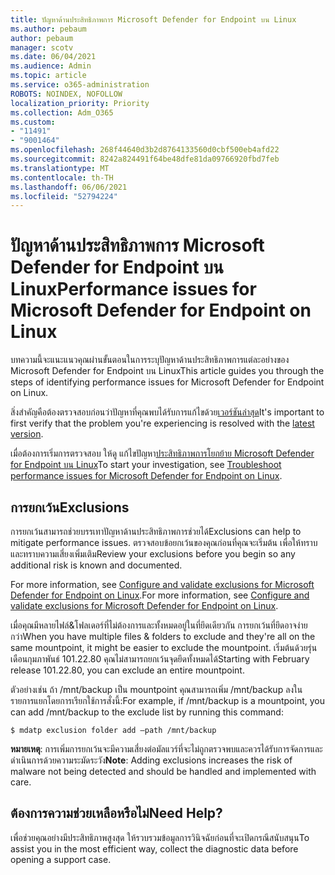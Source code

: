 ```yaml
---
title: ปัญหาด้านประสิทธิภาพการ Microsoft Defender for Endpoint บน Linux
ms.author: pebaum
author: pebaum
manager: scotv
ms.date: 06/04/2021
ms.audience: Admin
ms.topic: article
ms.service: o365-administration
ROBOTS: NOINDEX, NOFOLLOW
localization_priority: Priority
ms.collection: Adm_O365
ms.custom:
- "11491"
- "9001464"
ms.openlocfilehash: 268f44640d3b2d8764133560d0cbf500eb4afd22
ms.sourcegitcommit: 8242a824491f64be48dfe81da09766920fbd7feb
ms.translationtype: MT
ms.contentlocale: th-TH
ms.lasthandoff: 06/06/2021
ms.locfileid: "52794224"
---
```

# <a name="performance-issues-for-microsoft-defender-for-endpoint-on-linux"></a><span data-ttu-id="74e5d-102">ปัญหาด้านประสิทธิภาพการ Microsoft Defender for Endpoint บน Linux</span><span class="sxs-lookup"><span data-stu-id="74e5d-102">Performance issues for Microsoft Defender for Endpoint on Linux</span></span>

<span data-ttu-id="74e5d-103">บทความนี้จะแนะแนวคุณผ่านขั้นตอนในการระบุปัญหาด้านประสิทธิภาพการแต่ละอย่างของ Microsoft Defender for Endpoint บน Linux</span><span class="sxs-lookup"><span data-stu-id="74e5d-103">This article guides you through the steps of identifying performance issues for Microsoft Defender for Endpoint on Linux.</span></span>

<span data-ttu-id="74e5d-104">สิ่งสําคัญคือต้องตรวจสอบก่อนว่าปัญหาที่คุณพบได้รับการแก้ไขด้วย[เวอร์ชันล่าสุด](/microsoft-365/security/defender-endpoint/linux-whatsnew)</span><span class="sxs-lookup"><span data-stu-id="74e5d-104">It's important to first verify that the problem you're experiencing is resolved with the [latest version](/microsoft-365/security/defender-endpoint/linux-whatsnew).</span></span> 

<span data-ttu-id="74e5d-105">เมื่อต้องการเริ่มการตรวจสอบ ให้ดู แก้ไขปัญหา[ประสิทธิภาพการโยกย้าย Microsoft Defender for Endpoint บน Linux](/microsoft-365/security/defender-endpoint/linux-support-perf)</span><span class="sxs-lookup"><span data-stu-id="74e5d-105">To start your investigation, see [Troubleshoot performance issues for Microsoft Defender for Endpoint on Linux](/microsoft-365/security/defender-endpoint/linux-support-perf).</span></span>

## <a name="exclusions"></a><span data-ttu-id="74e5d-106">การยกเว้น</span><span class="sxs-lookup"><span data-stu-id="74e5d-106">Exclusions</span></span>

<span data-ttu-id="74e5d-107">การยกเว้นสามารถช่วยบรรเทาปัญหาด้านประสิทธิภาพการช่วยได้</span><span class="sxs-lookup"><span data-stu-id="74e5d-107">Exclusions can help to mitigate performance issues.</span></span> <span data-ttu-id="74e5d-108">ตรวจสอบข้อยกเว้นของคุณก่อนที่คุณจะเริ่มต้น เพื่อให้ทราบและทราบความเสี่ยงเพิ่มเติม</span><span class="sxs-lookup"><span data-stu-id="74e5d-108">Review your exclusions before you begin so any additional risk is known and documented.</span></span>

<span data-ttu-id="74e5d-109">For more information, see [Configure and validate exclusions for Microsoft Defender for Endpoint on Linux](/microsoft-365/security/defender-endpoint/linux-exclusions).</span><span class="sxs-lookup"><span data-stu-id="74e5d-109">For more information, see [Configure and validate exclusions for Microsoft Defender for Endpoint on Linux](/microsoft-365/security/defender-endpoint/linux-exclusions).</span></span>

<span data-ttu-id="74e5d-110">เมื่อคุณมีหลายไฟล์&โฟลเดอร์ที่ไม่ต้องการและทั้งหมดอยู่ในที่ยึดเดียวกัน การยกเว้นที่ยึดอาจง่ายกว่า</span><span class="sxs-lookup"><span data-stu-id="74e5d-110">When you have multiple files & folders to exclude and they're all on the same mountpoint, it might be easier to exclude the mountpoint.</span></span> <span data-ttu-id="74e5d-111">เริ่มต้นด้วยรุ่นเดือนกุมภาพันธ์ 101.22.80 คุณไม่สามารถยกเว้นจุดยึดทั้งหมดได้</span><span class="sxs-lookup"><span data-stu-id="74e5d-111">Starting with February release 101.22.80, you can exclude an entire mountpoint.</span></span>

<span data-ttu-id="74e5d-112">ตัวอย่างเช่น ถ้า /mnt/backup เป็น mountpoint คุณสามารถเพิ่ม /mnt/backup ลงในรายการแยกโดยการเรียกใช้การสั่งนี้:</span><span class="sxs-lookup"><span data-stu-id="74e5d-112">For example, if /mnt/backup is a mountpoint, you can add /mnt/backup to the exclude list by running this command:</span></span>

`$ mdatp exclusion folder add –path /mnt/backup`

<span data-ttu-id="74e5d-113">**หมายเหตุ**: การเพิ่มการยกเว้นจะมีความเสี่ยงต่อมัลแวร์ที่จะไม่ถูกตรวจพบและควรได้รับการจัดการและดําเนินการด้วยความระมัดระวัง</span><span class="sxs-lookup"><span data-stu-id="74e5d-113">**Note**: Adding exclusions increases the risk of malware not being detected and should be handled and implemented with care.</span></span>

## <a name="need-help"></a><span data-ttu-id="74e5d-114">ต้องการความช่วยเหลือหรือไม่</span><span class="sxs-lookup"><span data-stu-id="74e5d-114">Need Help?</span></span>

<span data-ttu-id="74e5d-115">เพื่อช่วยคุณอย่างมีประสิทธิภาพสูงสุด ให้รวบรวมข้อมูลการวินิจฉัยก่อนที่จะเปิดกรณีสนับสนุน</span><span class="sxs-lookup"><span data-stu-id="74e5d-115">To assist you in the most efficient way, collect the diagnostic data before opening a support case.</span></span>
